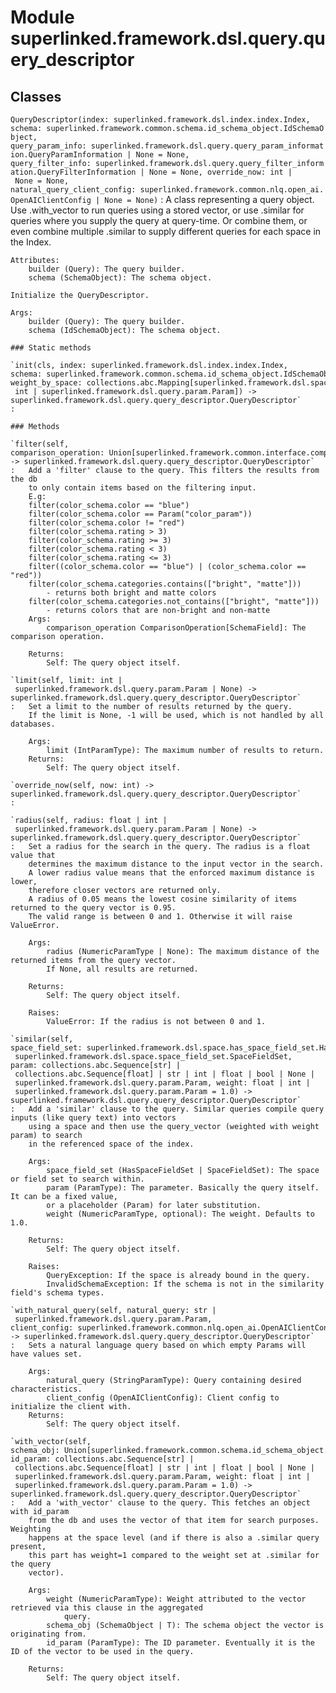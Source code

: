Module superlinked.framework.dsl.query.query_descriptor
=======================================================

Classes
-------

`QueryDescriptor(index: superlinked.framework.dsl.index.index.Index, schema: superlinked.framework.common.schema.id_schema_object.IdSchemaObject, query_param_info: superlinked.framework.dsl.query.query_param_information.QueryParamInformation | None = None, query_filter_info: superlinked.framework.dsl.query.query_filter_information.QueryFilterInformation | None = None, override_now: int | None = None, natural_query_client_config: superlinked.framework.common.nlq.open_ai.OpenAIClientConfig | None = None)`
:   A class representing a query object. Use .with_vector to run queries using a stored
    vector, or use .similar for queries where you supply the query at query-time. Or combine
    them, or even combine multiple .similar to supply different queries for each space in the
    Index.
    
    Attributes:
        builder (Query): The query builder.
        schema (SchemaObject): The schema object.
    
    Initialize the QueryDescriptor.
    
    Args:
        builder (Query): The query builder.
        schema (IdSchemaObject): The schema object.

    ### Static methods

    `init(cls, index: superlinked.framework.dsl.index.index.Index, schema: superlinked.framework.common.schema.id_schema_object.IdSchemaObject, weight_by_space: collections.abc.Mapping[superlinked.framework.dsl.space.space.Space, float | int | superlinked.framework.dsl.query.param.Param]) ‑> superlinked.framework.dsl.query.query_descriptor.QueryDescriptor`
    :

    ### Methods

    `filter(self, comparison_operation: Union[superlinked.framework.common.interface.comparison_operand.ComparisonOperation[superlinked.framework.common.schema.schema_object.SchemaField], superlinked.framework.common.interface.comparison_operand._Or]) ‑> superlinked.framework.dsl.query.query_descriptor.QueryDescriptor`
    :   Add a 'filter' clause to the query. This filters the results from the db
        to only contain items based on the filtering input.
        E.g:
        filter(color_schema.color == "blue")
        filter(color_schema.color == Param("color_param"))
        filter(color_schema.color != "red")
        filter(color_schema.rating > 3)
        filter(color_schema.rating >= 3)
        filter(color_schema.rating < 3)
        filter(color_schema.rating <= 3)
        filter((color_schema.color == "blue") | (color_schema.color == "red"))
        filter(color_schema.categories.contains(["bright", "matte"]))
            - returns both bright and matte colors
        filter(color_schema.categories.not_contains(["bright", "matte"]))
            - returns colors that are non-bright and non-matte
        Args:
            comparison_operation ComparisonOperation[SchemaField]: The comparison operation.
        
        Returns:
            Self: The query object itself.

    `limit(self, limit: int | superlinked.framework.dsl.query.param.Param | None) ‑> superlinked.framework.dsl.query.query_descriptor.QueryDescriptor`
    :   Set a limit to the number of results returned by the query.
        If the limit is None, -1 will be used, which is not handled by all databases.
        
        Args:
            limit (IntParamType): The maximum number of results to return.
        Returns:
            Self: The query object itself.

    `override_now(self, now: int) ‑> superlinked.framework.dsl.query.query_descriptor.QueryDescriptor`
    :

    `radius(self, radius: float | int | superlinked.framework.dsl.query.param.Param | None) ‑> superlinked.framework.dsl.query.query_descriptor.QueryDescriptor`
    :   Set a radius for the search in the query. The radius is a float value that
        determines the maximum distance to the input vector in the search.
        A lower radius value means that the enforced maximum distance is lower,
        therefore closer vectors are returned only.
        A radius of 0.05 means the lowest cosine similarity of items returned to the query vector is 0.95.
        The valid range is between 0 and 1. Otherwise it will raise ValueError.
        
        Args:
            radius (NumericParamType | None): The maximum distance of the returned items from the query vector.
            If None, all results are returned.
        
        Returns:
            Self: The query object itself.
        
        Raises:
            ValueError: If the radius is not between 0 and 1.

    `similar(self, space_field_set: superlinked.framework.dsl.space.has_space_field_set.HasSpaceFieldSet | superlinked.framework.dsl.space.space_field_set.SpaceFieldSet, param: collections.abc.Sequence[str] | collections.abc.Sequence[float] | str | int | float | bool | None | superlinked.framework.dsl.query.param.Param, weight: float | int | superlinked.framework.dsl.query.param.Param = 1.0) ‑> superlinked.framework.dsl.query.query_descriptor.QueryDescriptor`
    :   Add a 'similar' clause to the query. Similar queries compile query inputs (like query text) into vectors
        using a space and then use the query_vector (weighted with weight param) to search
        in the referenced space of the index.
        
        Args:
            space_field_set (HasSpaceFieldSet | SpaceFieldSet): The space or field set to search within.
            param (ParamType): The parameter. Basically the query itself. It can be a fixed value,
            or a placeholder (Param) for later substitution.
            weight (NumericParamType, optional): The weight. Defaults to 1.0.
        
        Returns:
            Self: The query object itself.
        
        Raises:
            QueryException: If the space is already bound in the query.
            InvalidSchemaException: If the schema is not in the similarity field's schema types.

    `with_natural_query(self, natural_query: str | superlinked.framework.dsl.query.param.Param, client_config: superlinked.framework.common.nlq.open_ai.OpenAIClientConfig) ‑> superlinked.framework.dsl.query.query_descriptor.QueryDescriptor`
    :   Sets a natural language query based on which empty Params will have values set.
        
        Args:
            natural_query (StringParamType): Query containing desired characteristics.
            client_config (OpenAIClientConfig): Client config to initialize the client with.
        Returns:
            Self: The query object itself.

    `with_vector(self, schema_obj: Union[superlinked.framework.common.schema.id_schema_object.IdSchemaObject, ~T], id_param: collections.abc.Sequence[str] | collections.abc.Sequence[float] | str | int | float | bool | None | superlinked.framework.dsl.query.param.Param, weight: float | int | superlinked.framework.dsl.query.param.Param = 1.0) ‑> superlinked.framework.dsl.query.query_descriptor.QueryDescriptor`
    :   Add a 'with_vector' clause to the query. This fetches an object with id_param
        from the db and uses the vector of that item for search purposes. Weighting
        happens at the space level (and if there is also a .similar query present,
        this part has weight=1 compared to the weight set at .similar for the query
        vector).
        
        Args:
            weight (NumericParamType): Weight attributed to the vector retrieved via this clause in the aggregated
                query.
            schema_obj (SchemaObject | T): The schema object the vector is originating from.
            id_param (ParamType): The ID parameter. Eventually it is the ID of the vector to be used in the query.
        
        Returns:
            Self: The query object itself.